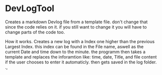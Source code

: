 # DevLogTool
Creates a markdown Devlog file from a template file. don't change that since the code relies on it. if you still want to change it you will have to change parts of the code too.

How it works.
Creates a new log with a Index one higher than the previous Largest Index. this index can be found in the File name, aswell as the current Date and time down to the minute.
the programm then takes a template and replaces the inforamtion like: time, date, Title, and file content  if the user chooses to enter it automaticly. then gets saved in the log folder.
.,
